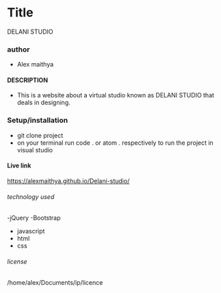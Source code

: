 # Title 
DELANI STUDIO
### author
- Alex maithya
#### DESCRIPTION
- This is a website about a virtual studio known as DELANI STUDIO that deals in designing.
### Setup/installation
- git clone project
- on your terminal run code . or atom . respectively to run the project in visual studio
#### Live link
https://alexmaithya.github.io/Delani-studio/
###### technology used
-jQuery
-Bootstrap
- javascript
- html
- css
###### license
/home/alex/Documents/ip/licence